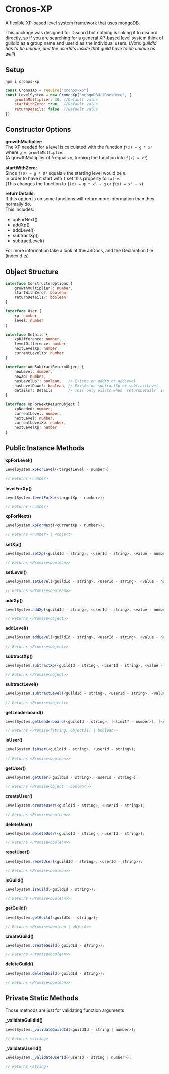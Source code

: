 # Cronos-XP
A flexible XP-based level system framework that uses mongoDB.  

This package was designed for Discord but nothing is linking it to discord directly, so if you are searching for a general XP-based level system think of guildId as a group name and userId as the individual users. (*Note: guildId has to be unique, and the userId's inside that guild have to be unique as well*)


## Setup

```
npm i cronos-xp
```
```js
const CronosXp = require("cronos-xp")
const LevelSystem = new CronosXp("mongoDBUrlGoesHere", {
    growthMultiplier: 30, //Default value
    startWithZero: true,  //Default value
    returnDetails: false  //Default value
})
```
## Constructor Options

**growthMultiplier:**  
The XP needed for a level is calculated with the function ``ƒ(x) = g * x²`` where `g = growthMultiplier`.  
(A growthMultiplier of `0` equals `x`, turning the function into ``ƒ(x) = x³``)

**startWithZero:**  
Since ``ƒ(0) = g * 0²`` equals `0` the starting level would be `0`.  
In order to have it start with `1` set this property to `false`.  
(This changes the function to ``ƒ(x) = g * x² - g`` or ``ƒ(x) = x³ - x``)

**returnDetails:**  
If this option is on some functions will return more information than they normally do.  
This includes:  
* xpForNext()
* addXp()
* addLevel()
* subtractXp()
* subtractLevel()

For more information take a look at the JSDocs, and the Declaration file (index.d.ts)

## Object Structure
```ts
interface ConstructorOptions {
    growthMultiplier?: number,
    startWithZero?: boolean,
    returnDetails?: boolean
}

interface User {
    xp: number,
    level: number
}

interface Details {
    xpDifference: number,
    levelDifference: number,
    nextLevelXp: number,
    currentLevelXp: number
}

interface AddSubtractReturnObject {
    newLevel: number,
    newXp: number,
    hasLevelUp?: boolean,   // Exists on addXp or addLevel
    hasLevelDown?: boolean, // Exists on subtractXp or subtractLevel
    details?: Details       // This only exists when `returnDetails` is enabled
}

interface XpForNextReturnObject {
    xpNeeded: number,
    currentLevel: number,
    nextLevel: number,
    currentLevelXp: number,
    nextLevelXp: number
}
```

## Public Instance Methods

**xpForLevel()**
```js
LevelSystem.xpForLevel(<targetLevel - number>);

// Returns <number>
```

**levelForXp()**
```js
LevelSystem.levelForXp(<targetXp - number>);

// Returns <number>
```

**xpForNext()**
```js
LevelSystem.xpForNext(<currentXp - number>);

// Returns <number> | <object>
```

**setXp()**
```js
LevelSystem.setXp(<guildId - string>, <userId - string>, <value - number>);

// Returns <Promise<boolean>>
```

**setLevel()**
```js
LevelSystem.setLevel(<guildId - string>, <userId - string>, <value - number>);

// Returns <Promise<boolean>>
```

**addXp()**
```js
LevelSystem.addXp(<guildId - string>, <userId - string>, <value - number>);

// Returns <Promise<object>>
```

**addLevel()**
```js
LevelSystem.addLevel(<guildId - string>, <userId - string>, <value - number>);

// Returns <Promise<object>>
```

**subtractXp()**
```js
LevelSystem.subtractXp(<guildId - string>, <userId - string>, <value - number>);

// Returns <Promise<object>>
```

**subtractLevel()**
```js
LevelSystem.subtractLevel(<guildId - string>, <userId - string>, <value - number>);

// Returns <Promise<object>>
```

**getLeaderboard()**
```js
LevelSystem.getLeaderboard(<guildId - string>, [<limit? - number>], [<startingAt? - number>]);

// Returns <Promise<[string, object][] | boolean>>
```

**isUser()**
```js
LevelSystem.isUser(<guildId - string>, <userId - string>);

// Returns <Promise<boolean>>
```

**getUser()**
```js
LevelSystem.getUser(<guildId - string>, <userId - string>);

// Returns <Promise<object | boolean>>
```

**createUser()**
```js
LevelSystem.createUser(<guildId - string>, <userId - string>);

// Returns <Promise<boolean>>
```

**deleteUser()**
```js
LevelSystem.deleteUser(<guildId - string>, <userId - string>);

// Returns <Promise<boolean>>
```

**resetUser()**
```js
LevelSystem.resetUser(<guildId - string>, <userId - string>);

// Returns <Promise<boolean>>
```

**isGuild()**
```js
LevelSystem.isGuild(<guildId - string>);

// Returns <Promise<boolean>>
```

**getGuild()**
```js
LevelSystem.getGuild(<guildId - string>);

// Returns <Promise<boolean | object>>
```

**createGuild()**
```js
LevelSystem.createGuild(<guildId - string>);

// Returns <Promise<boolean>>
```

**deleteGuild()**
```js
LevelSystem.deleteGuild(<guildId - string>);

// Returns <Promise<boolean>>
```

## Private Static Methods

Those methods are just for validating function arguments  

**_validateGuildId()**
```js
LevelSystem._validateGuildId(<guildId - string | number>);

// Returns <string>
```

**_validateUserId()**
```js
LevelSystem._validateUserId(<userId - string | number>);

// Returns <string>
```